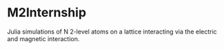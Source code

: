 # M2Internship
Julia simulations of N 2-level atoms on a lattice interacting via the electric and magnetic interaction.
